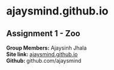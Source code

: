 # ajaysmind.github.io  
## Assignment 1 - Zoo  
**Group Members:** Ajaysinh Jhala  
<strong>Site link: </strong> [ajaysmind.github.io](https://ajaysmind.github.io)  
<strong>Github: </strong>  github.com/ajaysmind  
